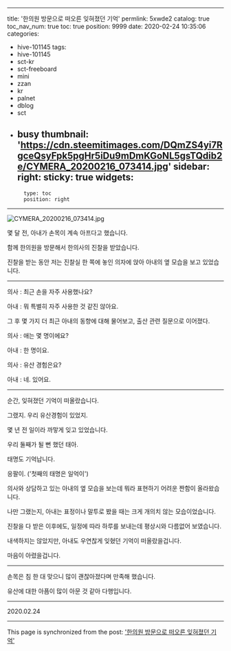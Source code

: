 
---
title: '한의원 방문으로 떠오른 잊혀졌던 기억'
permlink: 5xwde2
catalog: true
toc_nav_num: true
toc: true
position: 9999
date: 2020-02-24 10:35:06
categories:
- hive-101145
tags:
- hive-101145
- sct-kr
- sct-freeboard
- mini
- zzan
- kr
- palnet
- dblog
- sct
- busy
thumbnail: 'https://cdn.steemitimages.com/DQmZS4yi7RgceQsyFpk5pgHr5iDu9mDmKGoNL5gsTQdib2e/CYMERA_20200216_073414.jpg'
sidebar:
    right:
        sticky: true
widgets:
    -
        type: toc
        position: right
---


![CYMERA_20200216_073414.jpg](https://cdn.steemitimages.com/DQmZS4yi7RgceQsyFpk5pgHr5iDu9mDmKGoNL5gsTQdib2e/CYMERA_20200216_073414.jpg)

몇 달 전, 아내가 손목이 계속 아프다고 했습니다.

함께 한의원을 방문해서 한의사의 진찰을 받았습니다.

진찰을 받는 동안 저는 진찰실 한 쪽에 놓인 의자에 앉아 아내의 옆 모습을 보고 있었습니다.

***

의사 : 최근 손을 자주 사용했나요?

아내 : 뭐 특별히 자주 사용한 것 같진 않아요.

그 후 몇 가지 더 최근 아내의 동향에 대해 물어보고, 출산 관련 질문으로 이어졌다.

의사 : 애는 몇 명이에요?

아내 : 한 명이요.

의사 : 유산 경험은요?

아내 : 네. 있어요.

***

순간, 잊혀졌던 기억이 떠올랐습니다.

그랬지. 우리 유산경험이 있었지.

몇 년 전 일이라 까맣게 잊고 있었습니다.

우리 둘째가 될 뻔 했던 태아.

태명도 기억납니다.

응팔이.
('첫째의 태명은 일억이')

의사와 상담하고 있는 아내의 옆 모습을 보는데  뭐라 표현하기 어려운 짠함이 올라왔습니다.

나만 그랬는지, 아내는 표정이나 말투로 봤을 때는 크게 개의치 않는 모습이었습니다.

진찰을 다 받은 이후에도, 일정에 따라 하루를 보내는데 평상시와 다름없어 보였습니다.

내색하지는 않았지만, 아내도 우연찮게 잊혔던 기억이 떠올랐을겁니다.

마음이 아렸을겁니다.

***

손목은 침 한 대 맞으니 많이 괜찮아졌다며 만족해 했습니다.

유산에 대한 아픔이 많이 아문 것 같아 다행입니다.

***

2020.02.24

- - -

This page is synchronized from the post: ['한의원 방문으로 떠오른 잊혀졌던 기억'](https://steemit.com/@lucky2015/5xwde2)
